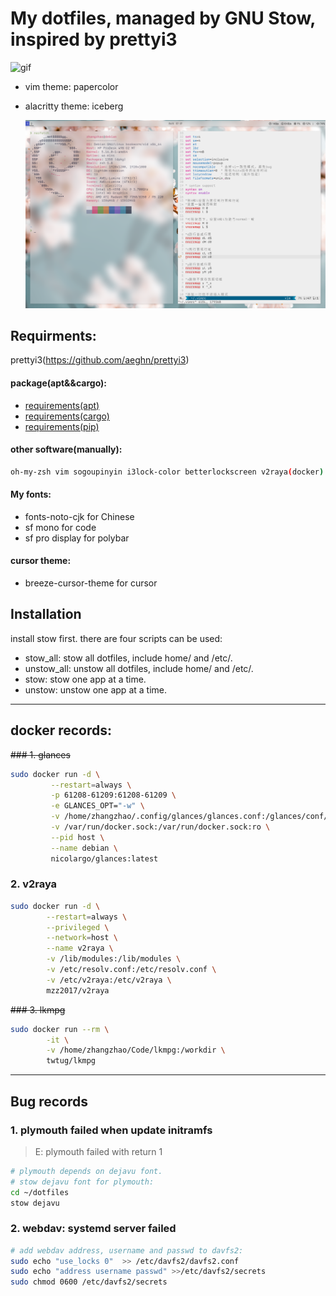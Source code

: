 # My dotfiles, managed by GNU Stow, inspired by prettyi3

![gif](https://thumbs.gfycat.com/AlarmingCoordinatedEarwig-max-1mb.gif)

- vim theme: papercolor
- alacritty theme: iceberg

    ![shot](wallpaper/.local/wallpaper/shot.png)

## **Requirments:**

prettyi3(https://github.com/aeghn/prettyi3)

#### **package(apt&&cargo):**
- [requirements(apt)](requirements.apt)
- [requirements(cargo)](requirements.cargo)
- [requirements(pip)](requirements.pip)

#### **other software(manually):**
```bash
oh-my-zsh vim sogoupinyin i3lock-color betterlockscreen v2raya(docker) docker code wemeet
```

#### **My fonts:**
- fonts-noto-cjk for Chinese                                  
- sf mono for code
- sf pro display for polybar

#### **cursor theme:**
- breeze-cursor-theme for cursor

## **Installation**
install stow first.
there are four scripts can be used:

- stow_all:  stow all dotfiles, include home/ and /etc/.
- unstow_all:  unstow all dotfiles, include home/ and /etc/.
- stow:  stow one app at a time.
- unstow:  unstow one app at a time.

---------------------------------------------------------------

## **docker records:**
~~### 1. glances~~

```bash
sudo docker run -d \
         --restart=always \
         -p 61208-61209:61208-61209 \
         -e GLANCES_OPT="-w" \
         -v /home/zhangzhao/.config/glances/glances.conf:/glances/conf/glances.conf \
         -v /var/run/docker.sock:/var/run/docker.sock:ro \
         --pid host \
         --name debian \
         nicolargo/glances:latest
```

### 2. v2raya

```bash
sudo docker run -d \
        --restart=always \
        --privileged \
        --network=host \
        --name v2raya \
        -v /lib/modules:/lib/modules \
        -v /etc/resolv.conf:/etc/resolv.conf \
        -v /etc/v2raya:/etc/v2raya \
        mzz2017/v2raya
```

~~### 3. lkmpg~~

```bash
sudo docker run --rm \
        -it \
        -v /home/zhangzhao/Code/lkmpg:/workdir \
        twtug/lkmpg
```

---------------------------------------------------------------

## **Bug records**

### 1. plymouth failed when update initramfs

> E: plymouth failed with return 1

```bash
# plymouth depends on dejavu font.
# stow dejavu font for plymouth:
cd ~/dotfiles
stow dejavu
```

### 2. webdav: systemd server failed

```bash
# add webdav address, username and passwd to davfs2:
sudo echo "use_locks 0"  >> /etc/davfs2/davfs2.conf
sudo echo "address username passwd" >>/etc/davfs2/secrets
sudo chmod 0600 /etc/davfs2/secrets
```

